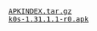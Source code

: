 <pre>
<a href="APKINDEX.tar.gz">APKINDEX.tar.gz</a>
<a href="https://github.com/attilaolah/k0s/releases/download/1.31.1.1-r0/k0s-1.31.1.1-r0-x86.apk">k0s-1.31.1.1-r0.apk</a>
</pre>
